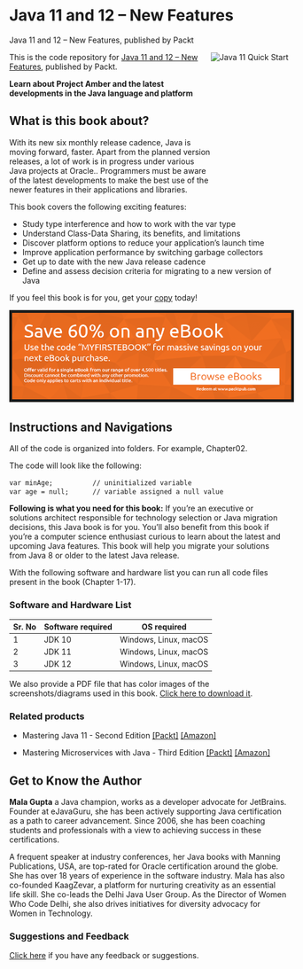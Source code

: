 # Java 11 and 12 – New Features
Java 11 and 12 – New Features, published by Packt

<a href="https://www.packtpub.com/application-development/java-11-quick-start?utm_source=github&utm_medium=repository&utm_campaign=9781789133271 "><img src="https://dz13w8afd47il.cloudfront.net/sites/default/files/imagecache/ppv4_main_book_cover/B10460_MockupCover.png" alt="Java 11 Quick Start" height="256px" align="right"></a>

This is the code repository for [Java 11 and 12 – New Features](https://www.packtpub.com/application-development/java-11-quick-start?utm_source=github&utm_medium=repository&utm_campaign=9781789133271), published by Packt.

**Learn about Project Amber and the latest developments in the Java language and platform**

## What is this book about?
With its new six monthly release cadence, Java is moving forward, faster. Apart from the planned version releases, a lot of work is in progress under various Java projects at Oracle.. Programmers must be aware of the latest developments to make the best use of the newer features in their applications and libraries.

This book covers the following exciting features:
* Study type interference and how to work with the var type
* Understand Class-Data Sharing, its benefits, and limitations
* Discover platform options to reduce your application’s launch time
* Improve application performance by switching garbage collectors
* Get up to date with the new Java release cadence
* Define and assess decision criteria for migrating to a new version of Java

If you feel this book is for you, get your [copy](https://www.amazon.com/dp/1789133270) today!

<a href="https://www.packtpub.com/?utm_source=github&utm_medium=banner&utm_campaign=GitHubBanner"><img src="https://raw.githubusercontent.com/PacktPublishing/GitHub/master/GitHub.png" 
alt="https://www.packtpub.com/" border="5" /></a>

## Instructions and Navigations
All of the code is organized into folders. For example, Chapter02.

The code will look like the following:
```
var minAge;          // uninitialized variable
var age = null;      // variable assigned a null value
```

**Following is what you need for this book:**
If you’re an executive or solutions architect responsible for technology selection or Java migration decisions, this Java book is for you. You’ll also benefit from this book if you’re a computer science enthusiast curious to learn about the latest and upcoming Java features. This book will help you migrate your solutions from Java 8 or older to the latest Java release.

With the following software and hardware list you can run all code files present in the book (Chapter 1-17).
### Software and Hardware List
| Sr. No | Software required | OS required |
| -------- | ------------------------------------ | ----------------------------------- |
| 1 | JDK 10 | Windows, Linux, macOS |
| 2 | JDK 11 | Windows, Linux, macOS |
| 3 | JDK 12 | Windows, Linux, macOS |

We also provide a PDF file that has color images of the screenshots/diagrams used in this book. [Click here to download it](https://www.packtpub.com/sites/default/files/downloads/9781789133271_ColorImages.pdf).

### Related products
* Mastering Java 11 - Second Edition [[Packt]](https://www.packtpub.com/application-development/mastering-java-11-second-edition?utm_source=github&utm_medium=repository&utm_campaign=9781789137613) [[Amazon]](https://www.amazon.com/dp/1789137616)

* Mastering Microservices with Java - Third Edition [[Packt]](https://www.packtpub.com/application-development/mastering-microservices-java-third-edition?utm_source=github&utm_medium=repository&utm_campaign=9781789530728) [[Amazon]](https://www.amazon.com/dp/1785285173)

## Get to Know the Author
**Mala Gupta**
a Java champion, works as a developer advocate for JetBrains. Founder at eJavaGuru, she has been actively supporting Java certification as a path to career advancement. Since 2006, she has been coaching students and professionals with a view to achieving success in these certifications.

A frequent speaker at industry conferences, her Java books with Manning Publications, USA, are top-rated for Oracle certification around the globe. She has over 18 years of experience in the software industry. Mala has also co-founded KaagZevar, a platform for nurturing creativity as an essential life skill. She co-leads the Delhi Java User Group. As the Director of Women Who Code Delhi, she also drives initiatives for diversity advocacy for Women in Technology.

### Suggestions and Feedback
[Click here](https://docs.google.com/forms/d/e/1FAIpQLSdy7dATC6QmEL81FIUuymZ0Wy9vH1jHkvpY57OiMeKGqib_Ow/viewform) if you have any feedback or suggestions.



